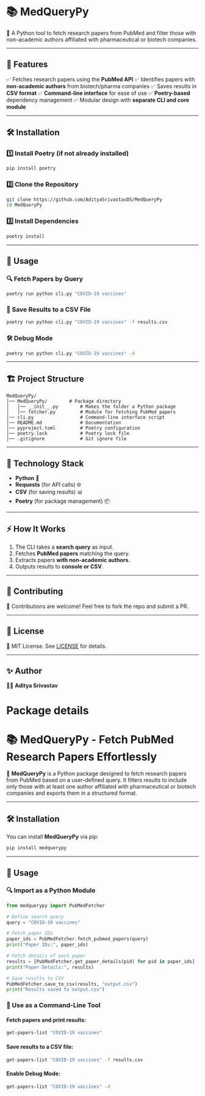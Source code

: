 # 📚 MedQueryPy

🚀 A Python tool to fetch research papers from PubMed and filter those with non-academic authors affiliated with pharmaceutical or biotech companies.

---

## 📌 Features
✅ Fetches research papers using the **PubMed API**
✅ Identifies papers with **non-academic authors** from biotech/pharma companies
✅ Saves results in **CSV format**
✅ **Command-line interface** for ease of use
✅ **Poetry-based** dependency management
✅ Modular design with **separate CLI and core module**

---

## 🛠 Installation

### 1️⃣ Install Poetry (if not already installed)
```bash
pip install poetry
```

### 2️⃣ Clone the Repository
```bash
git clone https://github.com/AdityaSrivastavDS/MedQueryPy
cd MedQueryPy
```

### 3️⃣ Install Dependencies
```bash
poetry install
```

---

## 🚀 Usage

### 🔍 Fetch Papers by Query
```bash
poetry run python cli.py "COVID-19 vaccines"
```

### 📂 Save Results to a CSV File
```bash
poetry run python cli.py "COVID-19 vaccines" -f results.csv
```

### 🛠 Debug Mode
```bash
poetry run python cli.py "COVID-19 vaccines" -d
```

---

## 🏗 Project Structure
```
MedQueryPy/
│── MedQueryPy/        # Package directory
│   │── __init__.py        # Makes the folder a Python package
│   │── fetcher.py         # Module for fetching PubMed papers
│── cli.py                 # Command-line interface script
│── README.md              # Documentation
│── pyproject.toml         # Poetry configuration
│── poetry.lock            # Poetry lock file
│── .gitignore             # Git ignore file
```

---

## 🤖 Technology Stack
- **Python** 🐍
- **Requests** (for API calls) 🌐
- **CSV** (for saving results) 📊
- **Poetry** (for package management) 📦

---

## ⚡ How It Works
1. The CLI takes a **search query** as input.
2. Fetches **PubMed papers** matching the query.
3. Extracts papers **with non-academic authors**.
4. Outputs results to **console or CSV**.

---

## 🌟 Contributing
🎯 Contributions are welcome! Feel free to fork the repo and submit a PR.

---

## 📄 License
📝 MIT License. See [LICENSE](LICENSE) for details.

---

## ✨ Author
👨‍💻 **Aditya Srivastav**  


# Package details

# 📚 MedQueryPy - Fetch PubMed Research Papers Effortlessly

🚀 **MedQueryPy** is a Python package designed to fetch research papers from PubMed based on a user-defined query. It filters results to include only those with at least one author affiliated with pharmaceutical or biotech companies and exports them in a structured format.

---

## 🛠 Installation
You can install **MedQueryPy** via pip:
```bash
pip install medquerypy
```

---

## 🚀 Usage

### **🔍 Import as a Python Module**
```python
from medquerypy import PubMedFetcher

# Define search query
query = "COVID-19 vaccines"

# Fetch paper IDs
paper_ids = PubMedFetcher.fetch_pubmed_papers(query)
print("Paper IDs:", paper_ids)

# Fetch details of each paper
results = [PubMedFetcher.get_paper_details(pid) for pid in paper_ids]
print("Paper Details:", results)

# Save results to CSV
PubMedFetcher.save_to_csv(results, "output.csv")
print("Results saved to output.csv")
```

### **📂 Use as a Command-Line Tool**
#### Fetch papers and print results:
```bash
get-papers-list "COVID-19 vaccines"
```

#### Save results to a CSV file:
```bash
get-papers-list "COVID-19 vaccines" -f results.csv
```

#### Enable Debug Mode:
```bash
get-papers-list "COVID-19 vaccines" -d
```